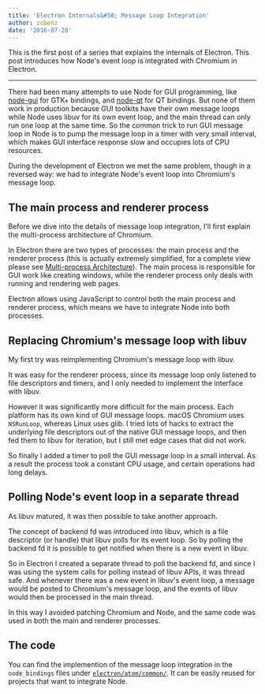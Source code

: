 ```yaml
---
title: 'Electron Internals&#58; Message Loop Integration'
author: zcbenz
date: '2016-07-28'
---
```


This is the first post of a series that explains the internals of Electron. This post introduces how Node's event loop is integrated with Chromium in Electron.

---

There had been many attempts to use Node for GUI programming, like [node-gui](https://github.com/zcbenz/node-gui) for GTK+ bindings, and [node-qt](https://github.com/arturadib/node-qt) for QT bindings. But none of them work in production because GUI toolkits have their own message loops while Node uses libuv for its own event loop, and the main thread can only run one loop at the same time. So the common trick to run GUI message loop in Node is to pump the message loop in a timer with very small interval, which makes GUI interface response slow and occupies lots of CPU resources.

During the development of Electron we met the same problem, though in a reversed way: we had to integrate Node's event loop into Chromium's message loop.

## The main process and renderer process

Before we dive into the details of message loop integration, I'll first explain the multi-process architecture of Chromium.

In Electron there are two types of processes: the main process and the renderer process (this is actually extremely simplified, for a complete view please see [Multi-process Architecture](http://dev.chromium.org/developers/design-documents/multi-process-architecture)). The main process is responsible for GUI work like creating windows, while the renderer process only deals with running and rendering web pages.

Electron allows using JavaScript to control both the main process and renderer process, which means we have to integrate Node into both processes.

## Replacing Chromium's message loop with libuv

My first try was reimplementing Chromium's message loop with libuv.

It was easy for the renderer process, since its message loop only listened to file descriptors and timers, and I only needed to implement the interface with libuv.

However it was significantly more difficult for the main process. Each platform has its own kind of GUI message loops. macOS Chromium uses `NSRunLoop`, whereas Linux uses glib. I tried lots of hacks to extract the underlying file descriptors out of the native GUI message loops, and then fed them to libuv for iteration, but I still met edge cases that did not work.

So finally I added a timer to poll the GUI message loop in a small interval. As a result the process took a constant CPU usage, and certain operations had long delays.

## Polling Node's event loop in a separate thread

As libuv matured, it was then possible to take another approach.

The concept of backend fd was introduced into libuv, which is a file descriptor (or handle) that libuv polls for its event loop. So by polling the backend fd it is possible to get notified when there is a new event in libuv.

So in Electron I created a separate thread to poll the backend fd, and since I was using the system calls for polling instead of libuv APIs, it was thread safe. And whenever there was a new event in libuv's event loop, a message would be posted to Chromium's message loop, and the events of libuv would then be processed in the main thread.

In this way I avoided patching Chromium and Node, and the same code was used in both the main and renderer processes.

## The code

You can find the implemention of the message loop integration in the `node_bindings` files under [`electron/atom/common/`](https://github.com/electron/electron/tree/master/atom/common). It can be easily reused for projects that want to integrate Node.


